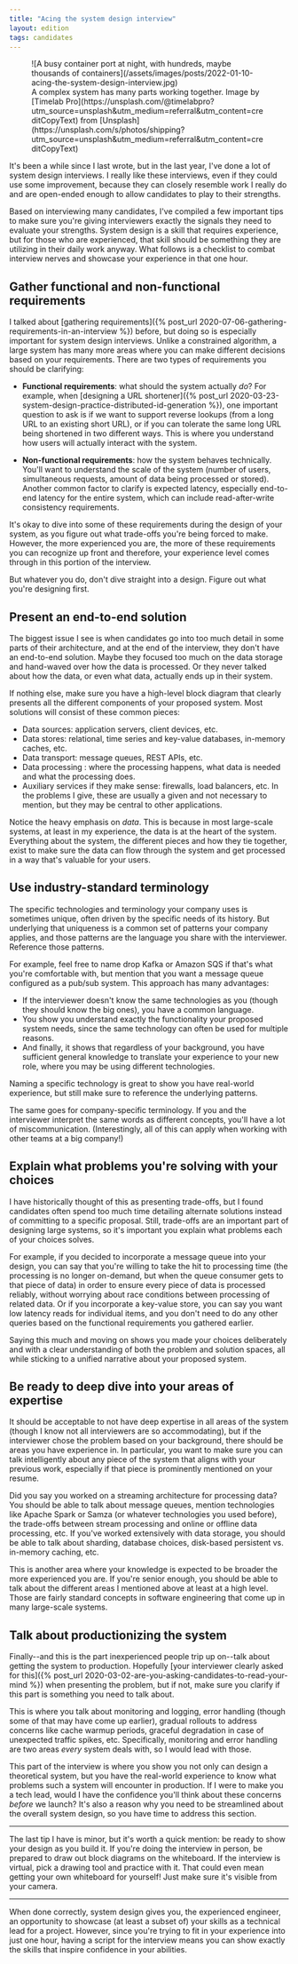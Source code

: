 ```yaml
---
title: "Acing the system design interview"
layout: edition
tags: candidates
---
```


<figure id="cover-img" markdown="1">
![A busy container port at night, with hundreds, maybe thousands of containers](/assets/images/posts/2022-01-10-acing-the-system-design-interview.jpg)
<figcaption markdown="1">A complex system has many parts working together. Image by [Timelab Pro](https://unsplash.com/@timelabpro?utm_source=unsplash&utm_medium=referral&utm_content=creditCopyText) from [Unsplash](https://unsplash.com/s/photos/shipping?utm_source=unsplash&utm_medium=referral&utm_content=creditCopyText)
</figcaption>
</figure>

It's been a while since I last wrote, but in the last year, I've done a lot of system design interviews. I really like these interviews, even if they could use some improvement, because they can closely resemble work I really do and are open-ended enough to allow candidates to play to their strengths.

Based on interviewing many candidates, I've compiled a few important tips to make sure you're giving interviewers exactly the signals they need to evaluate your strengths. System design is a skill that requires experience, but for those who are experienced, that skill should be something they are utilizing in their daily work anyway. What follows is a checklist to combat interview nerves and showcase your experience in that one hour.

## Gather functional and non-functional requirements

I talked about [gathering requirements]({% post_url 2020-07-06-gathering-requirements-in-an-interview %}) before, but doing so is especially important for system design interviews. Unlike a constrained algorithm, a large system has many more areas where you can make different decisions based on your requirements. There are two types of requirements you should be clarifying:

- **Functional requirements**: what should the system actually _do_? For example, when [designing a URL shortener]({% post_url 2020-03-23-system-design-practice-distributed-id-generation %}), one important question to ask is if we want to support reverse lookups (from a long URL to an existing short URL), or if you can tolerate the same long URL being shortened in two different ways. This is where you understand how users will actually interact with the system.

- **Non-functional requirements**: how the system behaves technically. You'll want to understand the scale of the system (number of users, simultaneous requests, amount of data being processed or stored). Another common factor to clarify is expected latency, especially end-to-end latency for the entire system, which can include read-after-write consistency requirements.

It's okay to dive into some of these requirements during the design of your system, as you figure out what trade-offs you're being forced to make. However, the more experienced you are, the more of these requirements you can recognize up front and therefore, your experience level comes through in this portion of the interview.

But whatever you do, don't dive straight into a design. Figure out what you're designing first.

## Present an end-to-end solution

The biggest issue I see is when candidates go into too much detail in some parts of their architecture, and at the end of the interview, they don't have an end-to-end solution. Maybe they focused too much on the data storage and hand-waved over how the data is processed. Or they never talked about how the data, or even what data, actually ends up in their system.

If nothing else, make sure you have a high-level block diagram that clearly presents all the different components of your proposed system. Most solutions will consist of these common pieces:

- Data sources: application servers, client devices, etc.
- Data stores: relational, time series and key-value databases, in-memory caches, etc.
- Data transport: message queues, REST APIs, etc.
- Data processing : where the processing happens, what data is needed and what the processing does.
- Auxiliary services if they make sense: firewalls, load balancers, etc. In the problems I give, these are usually a given and not necessary to mention, but they may be central to other applications.

Notice the heavy emphasis on _data_. This is because in most large-scale systems, at least in my experience, the data is at the heart of the system. Everything about the system, the different pieces and how they tie together, exist to make sure the data can flow through the system and get processed in a way that's valuable for your users.

## Use industry-standard terminology

The specific technologies and terminology your company uses is sometimes unique, often driven by the specific needs of its history. But underlying that uniqueness is a common set of patterns your company applies, and those patterns are the language you share with the interviewer. Reference those patterns.

For example, feel free to name drop Kafka or Amazon SQS if that's what you're comfortable with, but mention that you want a message queue configured as a pub/sub system. This approach has many advantages:

- If the interviewer doesn't know the same technologies as you (though they should know the big ones), you have a common language.
- You show you understand exactly the functionality your proposed system needs, since the same technology can often be used for multiple reasons.
- And finally, it shows that regardless of your background, you have sufficient general knowledge to translate your experience to your new role, where you may be using different technologies.

Naming a specific technology is great to show you have real-world experience, but still make sure to reference the underlying patterns.

The same goes for company-specific terminology. If you and the interviewer interpret the same words as different concepts, you'll have a lot of miscommunication. (Interestingly, all of this can apply when working with other teams at a big company!)

## Explain what problems you're solving with your choices

I have historically thought of this as presenting trade-offs, but I found candidates often spend too much time detailing alternate solutions instead of committing to a specific proposal. Still, trade-offs are an important part of designing large systems, so it's important you explain what problems each of your choices solves.

For example, if you decided to incorporate a message queue into your design, you can say that you're willing to take the hit to processing time (the processing is no longer on-demand, but when the queue consumer gets to that piece of data) in order to ensure every piece of data is processed reliably, without worrying about race conditions between processing of related data. Or if you incorporate a key-value store, you can say you want low latency reads for individual items, and you don't need to do any other queries based on the functional requirements you gathered earlier.

Saying this much and moving on shows you made your choices deliberately and with a clear understanding of both the problem and solution spaces, all while sticking to a unified narrative about your proposed system.

## Be ready to deep dive into your areas of expertise

It should be acceptable to not have deep expertise in all areas of the system (though I know not all interviewers are so accommodating), but if the interviewer chose the problem based on your background, there should be areas you have experience in. In particular, you want to make sure you can talk intelligently about any piece of the system that aligns with your previous work, especially if that piece is prominently mentioned on your resume.

Did you say you worked on a streaming architecture for processing data? You should be able to talk about message queues, mention technologies like Apache Spark or Samza (or whatever technologies you used before), the trade-offs between stream processing and online or offline data processing, etc. If you've worked extensively with data storage, you should be able to talk about sharding, database choices, disk-based persistent vs. in-memory caching, etc.

This is another area where your knowledge is expected to be broader the more experienced you are. If you're senior enough, you should be able to talk about the different areas I mentioned above at least at a high level. Those are fairly standard concepts in software engineering that come up in many large-scale systems.

## Talk about productionizing the system

Finally--and this is the part inexperienced people trip up on--talk about getting the system to production. Hopefully [your interviewer clearly asked for this]({% post_url 2020-03-02-are-you-asking-candidates-to-read-your-mind %}) when presenting the problem, but if not, make sure you clarify if this part is something you need to talk about.

This is where you talk about monitoring and logging, error handling (though some of that may have come up earlier), gradual rollouts to address concerns like cache warmup periods, graceful degradation in case of unexpected traffic spikes, etc. Specifically, monitoring and error handling are two areas _every_ system deals with, so I would lead with those.

This part of the interview is where you show you not only can design a theoretical system, but you have the real-world experience to know what problems such a system will encounter in production. If I were to make you a tech lead, would I have the confidence you'll think about these concerns _before_ we launch? It's also a reason why you need to be streamlined about the overall system design, so you have time to address this section.

---

The last tip I have is minor, but it's worth a quick mention: be ready to show your design as you build it. If you're doing the interview in person, be prepared to draw out block diagrams on the whiteboard. If the interview is virtual, pick a drawing tool and practice with it. That could even mean getting your own whiteboard for yourself! Just make sure it's visible from your camera.

---

When done correctly, system design gives you, the experienced engineer, an opportunity to showcase (at least a subset of) your skills as a technical lead for a project. However, since you're trying to fit in your experience into just one hour, having a script for the interview means you can show exactly the skills that inspire confidence in your abilities.
